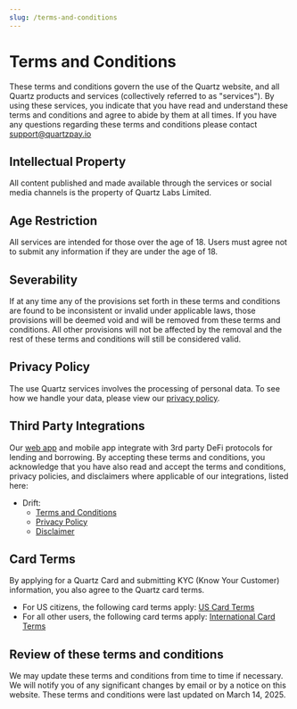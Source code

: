 ```yaml
---
slug: /terms-and-conditions
---
```


# Terms and Conditions

These terms and conditions govern the use of the Quartz website, and all Quartz products and services (collectively referred to as "services"). By using these services, you indicate that you have read and understand these terms and conditions and agree to abide by them at all times. If you have any questions regarding these terms and conditions please contact [support@quartzpay.io](mailto:support@quartzpay.io)

## Intellectual Property

All content published and made available through the services or social media channels is the property of Quartz Labs Limited.

## Age Restriction

All services are intended for those over the age of 18. Users must agree not to submit any information if they are under the age of 18.

## Severability

If at any time any of the provisions set forth in these terms and conditions are found to be inconsistent or invalid under applicable laws, those provisions will be deemed void and will be removed from these terms and conditions. All other provisions will not be affected by the removal and the rest of these terms and conditions will still be considered valid.

## Privacy Policy

The use Quartz services involves the processing of personal data. To see how we handle your data, please view our [privacy policy](./privacy-policy).

## Third Party Integrations

Our [web app](https://app.quartzpay.io/) and mobile app integrate with 3rd party DeFi protocols for lending and borrowing. By accepting these terms and conditions, you acknowledge that you have also read and accept the terms and conditions, privacy policies, and disclaimers where applicable of our integrations, listed here:

- Drift: 
    - [Terms and Conditions](https://docs.drift.trade/legal-and-regulations/terms-of-use)
    - [Privacy Policy](https://docs.drift.trade/legal-and-regulations/privacy-policy)
    - [Disclaimer](https://docs.drift.trade/legal-and-regulations/disclaimer)

## Card Terms

By applying for a Quartz Card and submitting KYC (Know Your Customer) information, you also agree to the Quartz card terms.

- For US citizens, the following card terms apply: <a href="/pdfs/card-terms-us.pdf" target="_blank" rel="noopener noreferrer">US Card Terms</a>
- For all other users, the following card terms apply: <a href="/pdfs/card-terms-international.pdf" target="_blank" rel="noopener noreferrer">International Card Terms</a>

## Review of these terms and conditions 

We may update these terms and conditions from time to time if necessary. We will notify you of any significant changes by email or by a notice on this website. These terms and conditions were last updated on March 14, 2025.
